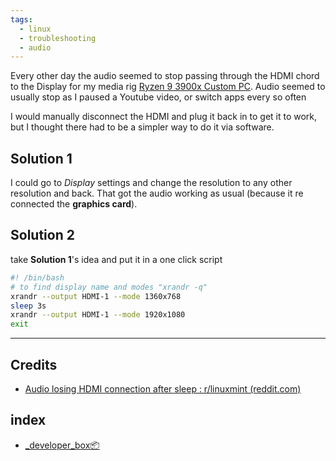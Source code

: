 ```yaml
---
tags:
  - linux
  - troubleshooting
  - audio
---
```

Every other day the audio seemed to stop passing through the HDMI chord to the Display for my media rig [Ryzen 9 3900x Custom PC](📁developer/Hardware/Ryzen%209%203900x%20Custom%20PC.md). Audio seemed to usually stop as I paused a Youtube video, or switch apps every so often

I would manually disconnect the HDMI and plug it back in to get it to work, but I thought there had to be a simpler way to do it via software. 

## Solution 1
I could go to *Display* settings and change the resolution to any other resolution and back. That got the audio working as usual (because it re connected the **graphics card**).

## Solution 2
take **Solution 1**'s idea and put it in a one click script

```bash
#! /bin/bash
# to find display name and modes "xrandr -q"
xrandr --output HDMI-1 --mode 1360x768
sleep 3s
xrandr --output HDMI-1 --mode 1920x1080
exit
```

---

## Credits
- [Audio losing HDMI connection after sleep : r/linuxmint (reddit.com)](https://www.reddit.com/r/linuxmint/comments/j3tren/audio_losing_hdmi_connection_after_sleep/)
## index
- [_developer_box📦](📁developer/_developer_box📦.md)